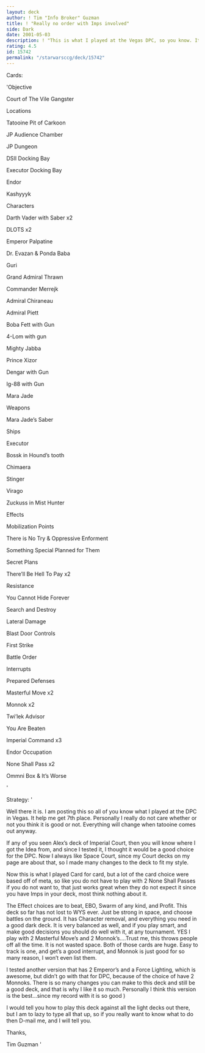 ```yaml
---
layout: deck
author: ! Tim "Info Broker" Guzman
title: ! "Really no order with Imps involved"
side: Dark
date: 2001-05-03
description: ! "This is what I played at the Vegas DPC, so you know. It is an Idea that Alex had from Canada, thanks Alex, which I mixed up with my space Court, and here you have it."
rating: 4.5
id: 15742
permalink: "/starwarsccg/deck/15742"
---
```

Cards: 

'Objective

Court of The Vile Gangster


Locations

Tatooine Pit of Carkoon

JP Audience Chamber

JP Dungeon

DSII Docking Bay

Executor Docking Bay

Endor

Kashyyyk


Characters

Darth Vader with Saber x2

DLOTS x2

Emperor Palpatine

Dr. Evazan & Ponda Baba

Guri

Grand Admiral Thrawn

Commander Merrejk

Admiral Chiraneau

Admiral Piett

Boba Fett with Gun

4-Lom with gun

Mighty Jabba

Prince Xizor

Dengar with Gun

Ig-88 with Gun

Mara Jade


Weapons

Mara Jade’s Saber


Ships

Executor

Bossk in Hound’s tooth

Chimaera

Stinger

Virago

Zuckuss in Mist Hunter


Effects

Mobilization Points

There is No Try & Oppressive Enforment

Something Special Planned for Them

Secret Plans

There’ll Be Hell To Pay x2

Resistance

You Cannot Hide Forever

Search and Destroy

Lateral Damage

Blast Door Controls

First Strike

Battle Order


Interrupts

Prepared Defenses

Masterful Move x2

Monnok x2

Twi’lek Advisor

You Are Beaten

Imperial Command x3

Endor Occupation

None Shall Pass x2

Ommni Box & It’s Worse


'

Strategy: '

Well there it is.  I am posting this so all of you know what I played at the DPC in Vegas.  It help me get 7th place.  Personally I really do not care whether or not you think it is good or not.  Everything will change when tatooine comes out anyway.


If any of you seen Alex’s deck of Imperial Court, then you will know where I got the Idea from, and since I tested it, I thought it would be a good choice for the DPC.  Now I always like Space Court, since my Court decks on my page are about that, so I made many changes to the deck to fit my style.  


Now this is what I played Card for card, but a lot of the card choice were based off of meta, so like you do not have to play with 2 None Shall Passes if you do not want to, that just works great when they do not expect it since you have Imps in your deck, most think nothing about it.


The Effect choices are to beat, EBO, Swarm of any kind, and Profit.  This deck so far has not lost to WYS ever.  Just be strong in space, and choose battles on the ground.  It has Character removal, and everything you need in a good dark deck.  It is very balanced as well, and if you play smart, and make good decisions you should do well with it, at any tournament.  YES I play with 2 Masterful Move’s and 2 Monnok’s....Trust me, this throws people off all the time.  It is not wasted space.  Both of those cards are huge.  Easy to track is one, and get’s a good interrupt, and Monnok is just good for so many reason, I won’t even list them.


I tested another version that has 2 Emperor’s and a Force Lighting, which is awesome, but didn’t go with that for DPC, because of the choice of have 2 Monnoks.  There is so many changes you can make to this deck and still be a good deck, and that is why I like it so much.  Personally I think this version is the best...since my record with it is so good )


I would tell you how to play this deck against all the light decks out there, but I am to lazy to type all that up, so if you really want to know what to do then D-mail me, and I will tell you.


Thanks,

Tim Guzman '
